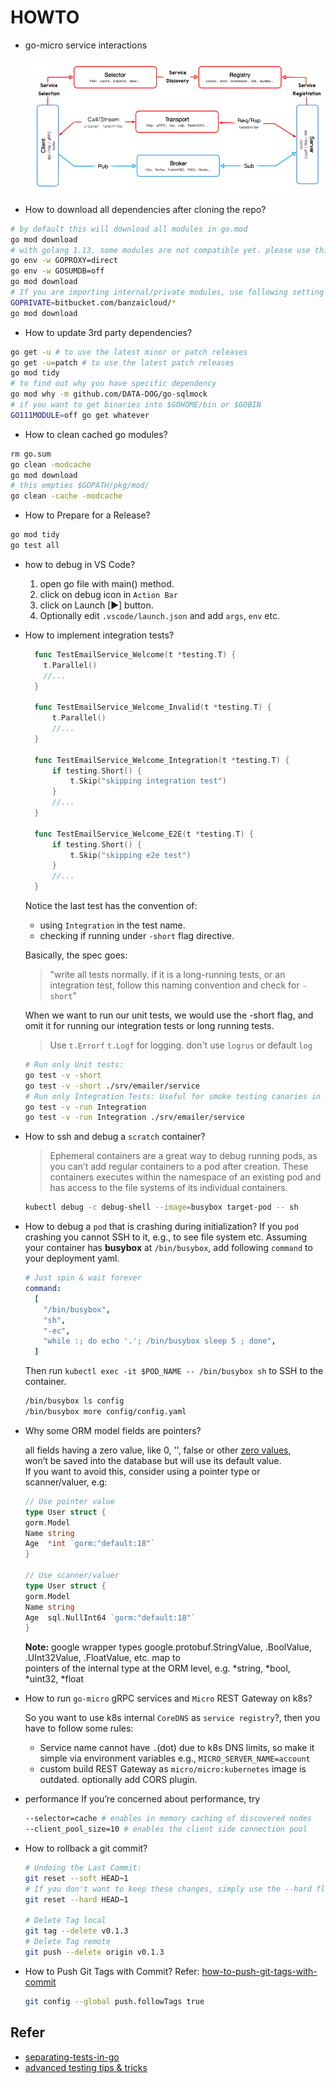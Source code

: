 # HOWTO

- go-micro service interactions

  ![Image of micro-interactions](images/micro-interactions.png)

- How to download all dependencies after cloning the repo?

```bash
# by default this will download all modules in go.mod
go mod download
# with golang 1.13, some modules are not compatible yet. please use this as temp solution.
go env -w GOPROXY=direct
go env -w GOSUMDB=off
go mod download
# If you are importing internal/private modules, use following setting with `go mod download`
GOPRIVATE=bitbucket.com/banzaicloud/*
go mod download
```

- How to update 3rd party dependencies?

```bash
go get -u # to use the latest minor or patch releases
go get -u=patch # to use the latest patch releases
go mod tidy
# to find out why you have specific dependency
go mod why -m github.com/DATA-DOG/go-sqlmock
# if you want to get binaries into $GOHOME/bin or $GOBIN
GO111MODULE=off go get whatever
```

- How to clean cached go modules?

```bash
rm go.sum
go clean -modcache
go mod download
# this empties $GOPATH/pkg/mod/
go clean -cache -modcache
```

- How to Prepare for a Release?

```bash
go mod tidy
go test all
```

- how to debug in VS Code?

  1. open go file with main() method.
  2. click on debug icon in `Action Bar`
  3. click on Launch [▶] button.
  4. Optionally edit `.vscode/launch.json` and add `args`, `env` etc.

- How to implement integration tests?

  ```go
    func TestEmailService_Welcome(t *testing.T) {
      t.Parallel()
      //...
    }

    func TestEmailService_Welcome_Invalid(t *testing.T) {
        t.Parallel()
        //...
    }

    func TestEmailService_Welcome_Integration(t *testing.T) {
        if testing.Short() {
            t.Skip("skipping integration test")
        }
        //...
    }

    func TestEmailService_Welcome_E2E(t *testing.T) {
        if testing.Short() {
            t.Skip("skipping e2e test")
        }
        //...
    }
  ```

  Notice the last test has the convention of:

  - using `Integration` in the test name.
  - checking if running under `-short` flag directive.

  Basically, the spec goes:

  > "write all tests normally. if it is a long-running tests, or an integration test, follow this naming convention and check for `-short`"

  When we want to run our unit tests, we would use the -short flag, and omit it for running our integration tests or long running tests.

  > Use `t.Errorf` `t.Logf` for logging. don't use `logrus` or default `log`

  ```bash
  # Run only Unit tests:
  go test -v -short
  go test -v -short ./srv/emailer/service
  # Run only Integration Tests: Useful for smoke testing canaries in production.
  go test -v -run Integration
  go test -v -run Integration ./srv/emailer/service
  ```

- How to ssh and debug a `scratch` container?

  > Ephemeral containers are a great way to debug running pods, as you can’t add regular containers to a pod after creation.
  > These containers executes within the namespace of an existing pod and has access to the file systems of its individual containers.

  ```bash
  kubectl debug -c debug-shell --image=busybox target-pod -- sh
  ```

- How to debug a `pod` that is crashing during initialization?
  If you `pod` crashing you cannot SSH to it, e.g., to see file system etc.
  Assuming your container has **busybox** at `/bin/busybox`, add following `command` to your deployment yaml.

  ```yaml
  # Just spin & wait forever
  command:
    [
      "/bin/busybox",
      "sh",
      "-ec",
      "while :; do echo '.'; /bin/busybox sleep 5 ; done",
    ]
  ```

  Then run `kubectl exec -it $POD_NAME -- /bin/busybox sh` to SSH to the container.

  ```bash
  /bin/busybox ls config
  /bin/busybox more config/config.yaml
  ```

- Why some ORM model fields are pointers?

  all fields having a zero value, like 0, '', false or other [zero values](https://tour.golang.org/basics/12), <br/>
  won’t be saved into the database but will use its default value.<br/>
  If you want to avoid this, consider using a pointer type or scanner/valuer, e.g:

  ```go
  // Use pointer value
  type User struct {
  gorm.Model
  Name string
  Age  *int `gorm:"default:18"`
  }

  // Use scanner/valuer
  type User struct {
  gorm.Model
  Name string
  Age  sql.NullInt64 `gorm:"default:18"`
  }
  ```

  **Note:** google wrapper types google.protobuf.StringValue, .BoolValue, .UInt32Value, .FloatValue, etc. map to <br/>
  pointers of the internal type at the ORM level, e.g. *string, *bool, *uint32, *float <br/>

- How to run `go-micro` gRPC services and `Micro` REST Gateway on k8s?

  So you want to use k8s internal `CoreDNS` as `service registry`?, then you have to follow some rules:

  - Service name cannot have `.`(dot) due to k8s DNS limits, so make it simple via environment variables e.g., `MICRO_SERVER_NAME=account`
  - custom build REST Gateway as `micro/micro:kubernetes` image is outdated. optionally add CORS plugin.

- performance
  If you’re concerned about performance, try

  ```bash
  --selector=cache # enables in memory caching of discovered nodes
  --client_pool_size=10 # enables the client side connection pool
  ```

- How to rollback a git commit?

  ```bash
  # Undoing the Last Commit:
  git reset --soft HEAD~1
  # If you don't want to keep these changes, simply use the --hard flag.
  git reset --hard HEAD~1

  # Delete Tag local
  git tag --delete v0.1.3
  # Delete Tag remote
  git push --delete origin v0.1.3
  ```

- How to Push Git Tags with Commit?
  Refer: [how-to-push-git-tags-with-commit](https://blog.ssanj.net/posts/2018-10-30-how-to-push-git-tags-with-commit.html)

  ```bash
  git config --global push.followTags true
  ```

## Refer

- [separating-tests-in-go](https://filipnikolovski.com/separating-tests-in-go/)
- [advanced testing tips & tricks](https://medium.com/@povilasve/go-advanced-tips-tricks-a872503ac859)

```

```
